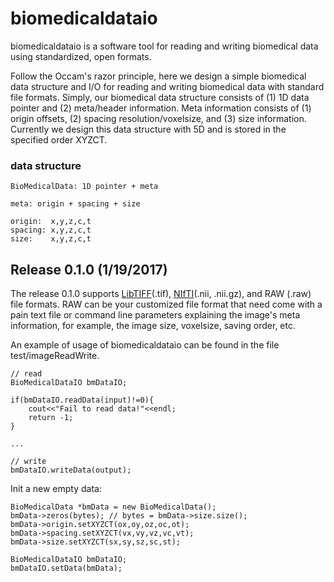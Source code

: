 # biomedicaldataio
biomedicaldataio is a software tool for reading and writing biomedical data using standardized, open formats.

Follow the Occam's razor principle, here we design a simple biomedical data structure and I/O for reading and writing biomedical data with standard file formats. Simply, our biomedical data structure consists of (1) 1D data pointer and (2) meta/header information. Meta information consists of (1) origin offsets, (2) spacing resolution/voxelsize, and (3) size information. Currently we design this data structure with 5D and is stored in the specified order XYZCT.

### data structure

```
BioMedicalData: 1D pointer + meta

meta: origin + spacing + size

origin:  x,y,z,c,t
spacing: x,y,z,c,t
size:    x,y,z,c,t
```

## Release 0.1.0 (1/19/2017)
The release 0.1.0 supports [LibTIFF][](.tif), [NIfTI][](.nii, .nii.gz), and RAW (.raw) file formats. RAW can be your customized file format that need come with a pain text file or command line parameters explaining the image's meta information, for example, the image size, voxelsize, saving order, etc.

An example of usage of biomedicaldataio can be found in the file test/imageReadWrite.

```
// read
BioMedicalDataIO bmDataIO;

if(bmDataIO.readData(input)!=0){
    cout<<"Fail to read data!"<<endl;
    return -1;
}

...

// write
bmDataIO.writeData(output);

```

Init a new empty data:

```
BioMedicalData *bmData = new BioMedicalData();
bmData->zeros(bytes); // bytes = bmData->size.size();
bmData->origin.setXYZCT(ox,oy,oz,oc,ot);
bmData->spacing.setXYZCT(vx,vy,vz,vc,vt);
bmData->size.setXYZCT(sx,sy,sz,sc,st);

BioMedicalDataIO bmDataIO;
bmDataIO.setData(bmData);
```

##
[LibTIFF]: http://libtiff.maptools.org/
[NIfTI]: https://nifti.nimh.nih.gov/
